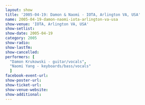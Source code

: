 ```yaml
---
layout: show
title: '2005-04-19: Damon & Naomi - IOTA, Arlington VA, USA'
name: 2005-04-19-damon-naomi-iota-arlington-va-usa
show-venue: 'IOTA, Arlington VA, USA'
show-setlist: 
show-date: 2005-04-19
category: 2005
show-radio: 
show-lastfm: 
show-cancelled: 
performers: [
  "Damon Krukowski - guitar/vocals",
  "Naomi Yang - keyboards/bass/vocals"
  ]
facebook-event-url: 
show-poster-url: 
show-ticket-url: 
show-venue-website: 
show-additional: 
---
```


